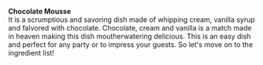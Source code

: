 **Chocolate Mousse**
<br>
It is a scrumptious and savoring dish made of whipping cream, vanilla syrup and falvored with chocolate. Chocolate, cream and vanilla is a match made in heaven making this dish moutherwatering delicious.
This is an easy dish and perfect for any party or to impress your guests. So let's move on to the ingredient list!
